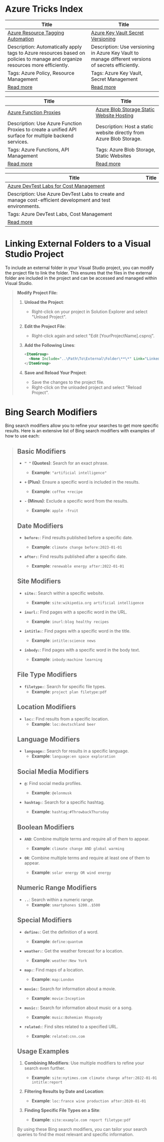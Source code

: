 # Azure Tricks Index

| Title | Title |
|-------|-------|
| [Azure Resource Tagging Automation](#azure-resource-tagging-automation) | [Azure Key Vault Secret Versioning](#azure-key-vault-secret-versioning) |
| Description: Automatically apply tags to Azure resources based on policies to manage and organize resources more efficiently. | Description: Use versioning in Azure Key Vault to manage different versions of secrets efficiently. |
| Tags: Azure Policy, Resource Management | Tags: Azure Key Vault, Secret Management |
| [Read more](#azure-resource-tagging-automation) | [Read more](#azure-key-vault-secret-versioning) |

| Title | Title |
|-------|-------|
| [Azure Function Proxies](#azure-function-proxies) | [Azure Blob Storage Static Website Hosting](#azure-blob-storage-static-website-hosting) |
| Description: Use Azure Function Proxies to create a unified API surface for multiple backend services. | Description: Host a static website directly from Azure Blob Storage. |
| Tags: Azure Functions, API Management | Tags: Azure Blob Storage, Static Websites |
| [Read more](#azure-function-proxies) | [Read more](#azure-blob-storage-static-website-hosting) |

| Title | Title |
|-------|-------|
| [Azure DevTest Labs for Cost Management](#azure-devtest-labs-for-cost-management) | |
| Description: Use Azure DevTest Labs to create and manage cost-efficient development and test environments. | |
| Tags: Azure DevTest Labs, Cost Management | |
| [Read more](#azure-devtest-labs-for-cost-management) | |


# Linking External Folders to a Visual Studio Project

To include an external folder in your Visual Studio project, you can modify the project file to link the folder. This ensures that the files in the external folder are included in the project and can be accessed and managed within Visual Studio.

> **Modify Project File:**
> 
> 1. **Unload the Project**:
>    - Right-click on your project in Solution Explorer and select "Unload Project".
> 
> 2. **Edit the Project File**:
>    - Right-click again and select "Edit [YourProjectName].csproj".
> 
> 3. **Add the Following Lines**:
>    ```xml
>    <ItemGroup>
>      <None Include="..\Path\To\External\Folder\**\*" Link="LinkedFolder\%(RecursiveDir)%(FileName)%(Extension)" />
>    </ItemGroup>
>    ```
> 
> 4. **Save and Reload Your Project**:
>    - Save the changes to the project file.
>    - Right-click on the unloaded project and select "Reload Project".

# Bing Search Modifiers

Bing search modifiers allow you to refine your searches to get more specific results. Here is an extensive list of Bing search modifiers with examples of how to use each:

> ## Basic Modifiers
> 
> - **`" "` (Quotes)**: Search for an exact phrase.
>   - **Example**: `"artificial intelligence"`
>   
> - **`+` (Plus)**: Ensure a specific word is included in the results.
>   - **Example**: `coffee +recipe`
> 
> - **`-` (Minus)**: Exclude a specific word from the results.
>   - **Example**: `apple -fruit`
> 
> ## Date Modifiers
> 
> - **`before:`**: Find results published before a specific date.
>   - **Example**: `climate change before:2023-01-01`
>   
> - **`after:`**: Find results published after a specific date.
>   - **Example**: `renewable energy after:2022-01-01`
> 
> ## Site Modifiers
> 
> - **`site:`**: Search within a specific website.
>   - **Example**: `site:wikipedia.org artificial intelligence`
>   
> - **`inurl:`**: Find pages with a specific word in the URL.
>   - **Example**: `inurl:blog healthy recipes`
>   
> - **`intitle:`**: Find pages with a specific word in the title.
>   - **Example**: `intitle:science news`
>   
> - **`inbody:`**: Find pages with a specific word in the body text.
>   - **Example**: `inbody:machine learning`
> 
> ## File Type Modifiers
> 
> - **`filetype:`**: Search for specific file types.
>   - **Example**: `project plan filetype:pdf`
> 
> ## Location Modifiers
> 
> - **`loc:`**: Find results from a specific location.
>   - **Example**: `loc:deutschland beer`
> 
> ## Language Modifiers
> 
> - **`language:`**: Search for results in a specific language.
>   - **Example**: `language:en space exploration`
> 
> ## Social Media Modifiers
> 
> - **`@`**: Find social media profiles.
>   - **Example**: `@elonmusk`
>   
> - **`hashtag:`**: Search for a specific hashtag.
>   - **Example**: `hashtag:#ThrowbackThursday`
> 
> ## Boolean Modifiers
> 
> - **`AND`**: Combine multiple terms and require all of them to appear.
>   - **Example**: `climate change AND global warming`
>   
> - **`OR`**: Combine multiple terms and require at least one of them to appear.
>   - **Example**: `solar energy OR wind energy`
> 
> ## Numeric Range Modifiers
> 
> - **`..`**: Search within a numeric range.
>   - **Example**: `smartphones $200..$500`
> 
> ## Special Modifiers
> 
> - **`define:`**: Get the definition of a word.
>   - **Example**: `define:quantum`
>   
> - **`weather:`**: Get the weather forecast for a location.
>   - **Example**: `weather:New York`
>   
> - **`map:`**: Find maps of a location.
>   - **Example**: `map:London`
> 
> - **`movie:`**: Search for information about a movie.
>   - **Example**: `movie:Inception`
> 
> - **`music:`**: Search for information about music or a song.
>   - **Example**: `music:Bohemian Rhapsody`
> 
> - **`related:`**: Find sites related to a specified URL.
>   - **Example**: `related:cnn.com`
> 
> ## Usage Examples
> 
> 1. **Combining Modifiers**: Use multiple modifiers to refine your search even further.
>    - **Example**: `site:nytimes.com climate change after:2022-01-01 intitle:report`
>    
> 2. **Filtering Results by Date and Location**:
>    - **Example**: `loc:france wine production after:2020-01-01`
> 
> 3. **Finding Specific File Types on a Site**:
>    - **Example**: `site:example.com report filetype:pdf`
> 
> By using these Bing search modifiers, you can tailor your search queries to find the most relevant and specific information.
> 
